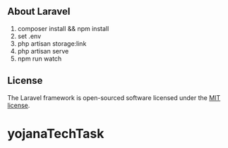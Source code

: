 ## About Laravel

1. composer install && npm install
2. set .env
3. php artisan storage:link
4. php artisan serve
5. npm run watch

## License

The Laravel framework is open-sourced software licensed under the [MIT license](https://opensource.org/licenses/MIT).

# yojanaTechTask
